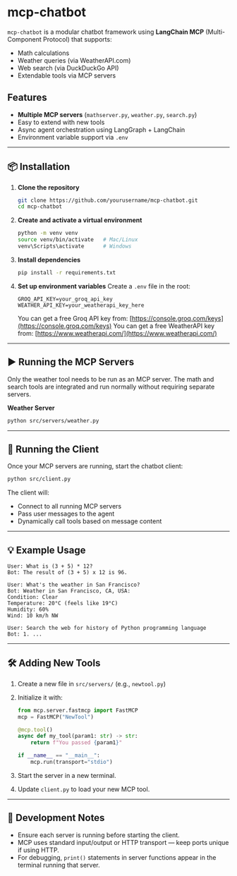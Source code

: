 # mcp-chatbot

`mcp-chatbot` is a modular chatbot framework using **LangChain MCP** (Multi-Component Protocol) that supports:

- Math calculations
- Weather queries (via WeatherAPI.com)
- Web search (via DuckDuckGo API)
- Extendable tools via MCP servers

## Features

- **Multiple MCP servers** (`mathserver.py`, `weather.py`, `search.py`)
- Easy to extend with new tools
- Async agent orchestration using LangGraph + LangChain
- Environment variable support via `.env`

---

## 📦 Installation

1. **Clone the repository**

   ```bash
   git clone https://github.com/yourusername/mcp-chatbot.git
   cd mcp-chatbot
   ```

2. **Create and activate a virtual environment**

   ```bash
   python -m venv venv
   source venv/bin/activate   # Mac/Linux
   venv\Scripts\activate      # Windows
   ```

3. **Install dependencies**

   ```bash
   pip install -r requirements.txt
   ```

4. **Set up environment variables**
   Create a `.env` file in the root:

   ```env
   GROQ_API_KEY=your_groq_api_key
   WEATHER_API_KEY=your_weatherapi_key_here
   ```

   You can get a free Groq API key from: [https://console.groq.com/keys](https://console.groq.com/keys)
   You can get a free WeatherAPI key from: [https://www.weatherapi.com/](https://www.weatherapi.com/)

---

## ▶️ Running the MCP Servers

Only the weather tool needs to be run as an MCP server. The math and search tools are integrated and run normally without requiring separate servers.

**Weather Server**

```bash
python src/servers/weather.py
```

---

## 🤖 Running the Client

Once your MCP servers are running, start the chatbot client:

```bash
python src/client.py
```

The client will:

- Connect to all running MCP servers
- Pass user messages to the agent
- Dynamically call tools based on message content

---

## 💡 Example Usage

```
User: What is (3 + 5) * 12?
Bot: The result of (3 + 5) x 12 is 96.

User: What's the weather in San Francisco?
Bot: Weather in San Francisco, CA, USA:
Condition: Clear
Temperature: 20°C (feels like 19°C)
Humidity: 60%
Wind: 10 km/h NW

User: Search the web for history of Python programming language
Bot: 1. ...
```

---

## 🛠 Adding New Tools

1. Create a new file in `src/servers/` (e.g., `newtool.py`)
2. Initialize it with:

   ```python
   from mcp.server.fastmcp import FastMCP
   mcp = FastMCP("NewTool")

   @mcp.tool()
   async def my_tool(param1: str) -> str:
       return f"You passed {param1}"

   if __name__ == "__main__":
       mcp.run(transport="stdio")
   ```

3. Start the server in a new terminal.
4. Update `client.py` to load your new MCP tool.

---

## 🧪 Development Notes

- Ensure each server is running before starting the client.
- MCP uses standard input/output or HTTP transport — keep ports unique if using HTTP.
- For debugging, `print()` statements in server functions appear in the terminal running that server.
